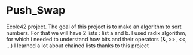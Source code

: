 # Push_Swap
Ecole42 project.
The goal of this project is to make an algorithm to sort numbers.
For that we will have 2 lists : list a and b.
I used radix algorithm, for which i needed to understand how bits and their operators (&, >>, <<, ...)
I learned a lot about chained lists thanks to this project
